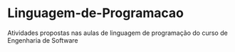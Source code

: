 # Linguagem-de-Programacao
Atividades propostas nas aulas de linguagem de programação do curso de Engenharia de Software 
